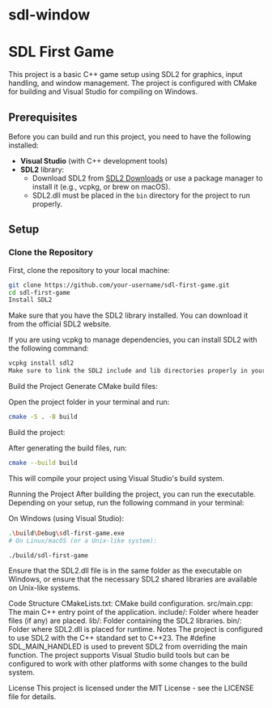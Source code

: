 # sdl-window

# SDL First Game

This project is a basic C++ game setup using SDL2 for graphics, input handling, and window management. The project is configured with CMake for building and Visual Studio for compiling on Windows.

## Prerequisites

Before you can build and run this project, you need to have the following installed:

- **Visual Studio** (with C++ development tools)
- **SDL2** library:
  - Download SDL2 from [SDL2 Downloads](https://www.libsdl.org/download-2.0.php) or use a package manager to install it (e.g., vcpkg, or brew on macOS).
  - SDL2.dll must be placed in the `bin` directory for the project to run properly.

## Setup

### Clone the Repository

First, clone the repository to your local machine:

```bash
git clone https://github.com/your-username/sdl-first-game.git
cd sdl-first-game
Install SDL2
```
Make sure that you have the SDL2 library installed. You can download it from the official SDL2 website.

If you are using vcpkg to manage dependencies, you can install SDL2 with the following command:

```bash
vcpkg install sdl2
Make sure to link the SDL2 include and lib directories properly in your project if you're not using a package manager.
```
Build the Project
Generate CMake build files:

Open the project folder in your terminal and run:

```bash
cmake -S . -B build
```
Build the project:

After generating the build files, run:

```bash
cmake --build build
```
This will compile your project using Visual Studio's build system.

Running the Project
After building the project, you can run the executable. Depending on your setup, run the following command in your terminal:

On Windows (using Visual Studio):

```bash
.\build\Debug\sdl-first-game.exe
# On Linux/macOS (or a Unix-like system):
```
```bash
./build/sdl-first-game
```
Ensure that the SDL2.dll file is in the same folder as the executable on Windows, or ensure that the necessary SDL2 shared libraries are available on Unix-like systems.

Code Structure
CMakeLists.txt: CMake build configuration.
src/main.cpp: The main C++ entry point of the application.
include/: Folder where header files (if any) are placed.
lib/: Folder containing the SDL2 libraries.
bin/: Folder where SDL2.dll is placed for runtime.
Notes
The project is configured to use SDL2 with the C++ standard set to C++23.
The #define SDL_MAIN_HANDLED is used to prevent SDL2 from overriding the main function.
The project supports Visual Studio build tools but can be configured to work with other platforms with some changes to the build system.

License
This project is licensed under the MIT License - see the LICENSE file for details.

